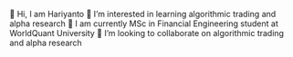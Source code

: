 👋 Hi, I am Hariyanto 
👀 I’m interested in learning algorithmic trading and alpha research
🌱 I am currently MSc in Financial Engineering student at WorldQuant University
💞️ I’m looking to collaborate on algorithmic trading and alpha research

<!---
alpha168hariyanto/alpha168hariyanto is a ✨ special ✨ repository because its `README.md` (this file) appears on your GitHub profile.
You can click the Preview link to take a look at your changes.
--->

